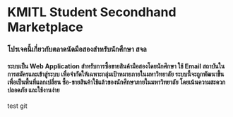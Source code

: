 # KMITL Student Secondhand Marketplace

### โปรเจคนี้เกี่ยวกับตลาดนัดมือสองสำหรับนักศึกษา สจล 
#### ระบบเป็น Web Application สำหรับการซื้อขายสินค้ามือสองโดยนักศึกษา ใช้ Email สถาบันในการสมัครและเข้าสู่ระบบ เพื่อจำกัดให้เฉพาะกลุ่มเป้าหมายภายในมหาวิทยาลัย ระบบนี้จะถูกพัฒนาขึ้นเพื่อเป็นพื้นที่แลกเปลี่ยน ซื้อ-ขายสินค้าใช้แล้วของนักศึกษาภายในมหาวิทยาลัย โดยเน้นความสะดวก ปลอดภัย และใช้งานง่าย

test git 